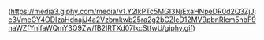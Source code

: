 (https://media3.giphy.com/media/v1.Y2lkPTc5MGI3NjExaHNpeDR0d2Q3ZjJjc3VmeGY4ODIzaHdnajJ4a2Vzbmkwb25ra2g2bCZlcD12MV9pbnRlcm5hbF9naWZfYnlfaWQmY3Q9Zw/fB2IRTXd07IkcStfwU/giphy.gif)

<!--
**DanielG-Silva/DanielG-Silva** is a ✨ _special_ ✨ repository because its `README.md` (this file) appears on your GitHub profile.

Here are some ideas to get you started:

- 🔭 I’m currently working on ...
- 🌱 I’m currently learning ...
- 👯 I’m looking to collaborate on ...
- 🤔 I’m looking for help with ...
- 💬 Ask me about ...
- 📫 How to reach me: ...
- 😄 Pronouns: ...
- ⚡ Fun fact: ...
-->
